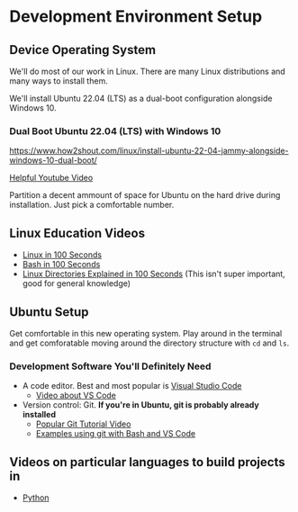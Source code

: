# Development Environment Setup

## Device Operating System
We'll do most of our work in Linux. There are many Linux distributions and many ways to install them.

We'll install Ubuntu 22.04 (LTS) as a dual-boot configuration alongside Windows 10.
### Dual Boot Ubuntu 22.04 (LTS) with Windows 10
https://www.how2shout.com/linux/install-ubuntu-22-04-jammy-alongside-windows-10-dual-boot/

[Helpful Youtube Video](https://www.youtube.com/watch?v=f_8cD4HFvhc)

Partition a decent ammount of space for Ubuntu on the hard drive during installation. Just pick a comfortable number.

## Linux Education Videos
* [Linux in 100 Seconds](https://www.youtube.com/watch?v=rrB13utjYV4)
* [Bash in 100 Seconds](https://www.youtube.com/watch?v=I4EWvMFj37g)
* [Linux Directories Explained in 100 Seconds](https://www.youtube.com/watch?v=42iQKuQodW4) (This isn't super important, good for general knowledge)

## Ubuntu Setup
Get comfortable in this new operating system. Play around in the terminal and get comforatable moving around the directory structure with `cd` and `ls`.
### Development Software You'll Definitely Need
* A code editor. Best and most popular is [Visual Studio Code](https://code.visualstudio.com/)
     * [Video about VS Code](https://www.youtube.com/watch?v=KMxo3T_MTvY)
* Version control: Git. **If you're in Ubuntu, git is probably already installed**
    * [Popular Git Tutorial Video](https://www.youtube.com/watch?v=USjZcfj8yxE)
    * [Examples using git with Bash and VS Code](https://www.youtube.com/watch?v=HkdAHXoRtos)

## Videos on particular languages to build projects in
* [Python](https://www.youtube.com/watch?v=x7X9w_GIm1s)
